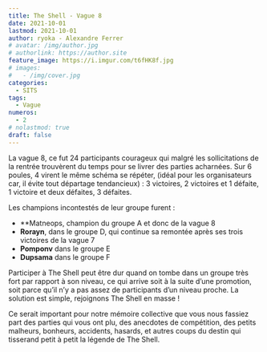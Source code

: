 ```yaml
---
title: The Shell - Vague 8
date: 2021-10-01
lastmod: 2021-10-01
author: ryoka - Alexandre Ferrer
# avatar: /img/author.jpg
# authorlink: https://author.site
feature_image: https://i.imgur.com/t6fHK8f.jpg
# images:
#   - /img/cover.jpg
categories:
  - SITS
tags:
  - Vague
numeros: 
  - 2
# nolastmod: true
draft: false
---
```


La vague 8, ce fut 24 participants courageux qui malgré les sollicitations de la rentrée trouvèrent du temps pour se livrer des parties acharnées. Sur 6 poules, 4 virent le même schéma se répéter, (idéal pour les organisateurs car, il évite tout départage tendancieux) : 3 victoires, 2 victoires et 1 défaite, 1 victoire et deux défaites, 3 défaites. 

<!--more-->

Les champions incontestés de leur groupe furent : 
- **Matneops, champion du groupe A et donc de la vague 8
- **Rorayn**, dans le groupe D, qui continue sa remontée après ses trois victoires de la vague 7
- **Pomponv** dans le groupe E
- **Dupsama** dans le groupe F 

Participer à The Shell peut être dur quand on tombe dans un groupe très fort par rapport à son niveau, ce qui arrive soit à la suite d’une promotion, soit parce qu’il n’y a pas assez de participants d’un niveau proche. La solution est simple, rejoignons The Shell en masse !

Ce serait important pour notre mémoire collective que vous nous fassiez part des parties qui vous ont plu, des anecdotes de compétition,  des petits malheurs, bonheurs, accidents, hasards, et autres coups du destin qui tisserand petit à petit la légende de The Shell.

